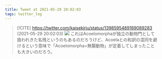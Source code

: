 ```yaml
---
title: Tweet at 2021-05-29 20:02:03
tags: twitter_log
---
```


> [!CITE] https://twitter.com/kaisekiriu/status/1398595489189089283 (2021-05-29 20:02:03)
> ![](https://twitter.com/kaisekiriu/status/1398595489189089283)
> これはAcoelomorphaが独立の動物門として扱われきた名残というのもあるのだろうけど、Acoelaとの和訳の混同を避けるという意味で「Acoelomorpha=無腸動物」が定着してしまったことも大きいのだろう。
